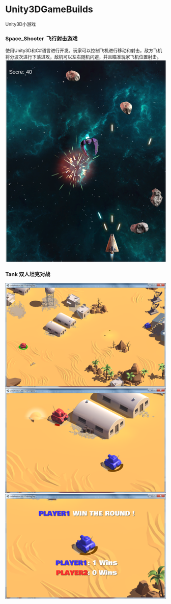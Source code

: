 # Unity3DGameBuilds
Unity3D小游戏

### Space_Shooter  飞行射击游戏
使用Unity3D和C#语言进行开发。玩家可以控制飞机进行移动和射击，敌方飞机将分波次进行下落进攻，敌机可以左右随机闪避，并且瞄准玩家飞机位置射击。<br>
![image](https://github.com/13zzheng/Unity3DGameBuilds/blob/master/Space_Shooter/UI/打飞机.png) 


### Tank  双人坦克对战
![image](https://github.com/13zzheng/Unity3DGameBuilds/blob/master/Tank(WIN64)/UI/%E5%9D%A6%E5%85%8B%E5%AF%B9%E6%88%981.png)
![image](https://github.com/13zzheng/Unity3DGameBuilds/blob/master/Tank(WIN64)/UI/%E5%9D%A6%E5%85%8B%E5%AF%B9%E6%88%982.png)
![image](https://github.com/13zzheng/Unity3DGameBuilds/blob/master/Tank(WIN64)/UI/%E5%9D%A6%E5%85%8B%E5%AF%B9%E6%88%983.png)
